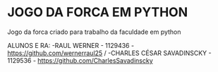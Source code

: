 # JOGO DA FORCA EM PYTHON
 Jogo da forca criado para trabalho da faculdade em python


ALUNOS E RA:
-RAUL WERNER - 1129436 - https://github.com/wernerraul25 /
-CHARLES CÉSAR SAVADINSCKY - 1129536 - https://github.com/CharlesSavadinscky
